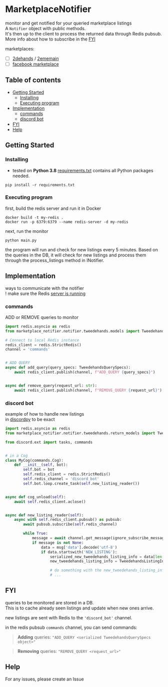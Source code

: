 # MarketplaceNotifier

monitor and get notified for your queried marketplace listings  
A `Notifier` object with public methods.  
It's then up to the client to process the returned data through Redis pubsub.  
More info about how to subscribe in the [FYI](#fyi)

marketplaces:

- [ ] [2dehands](https://www.2dehands.be) / [2ememain](https://www.2ememain.be)
- [ ] [facebook marketplace](https://www.facebook.com/marketplace)

## Table of contents

* [Getting Started](#getting-started)
    + [Installing](#installing)
    + [Executing program](#executing-program)
* [Implementation](#implementation)
    * [commands](#commands)
    * [discord bot](#discord-bot)
* [FYI](#fyi)
* [Help](#help)


## Getting Started

### Installing

* tested on **Python 3.8**
  [requirements.txt](requirements.txt) contains all Python packages needed.

```shell
pip install -r requirements.txt
```

### Executing program

first, build the redis server and run it in Docker

```shell
docker build -t my-redis .
docker run -p 6379:6379 --name redis-server -d my-redis
```

next, run the monitor

```shell
python main.py
```

the program will run and check for new listings every 5 minutes.
Based on the queries in the DB, it will check for new listings and process them through the process_listings method in
INotifier.

## Implementation

ways to communicate with the notifier  
! make sure the Redis [server is running](#executing-program)

### commands

ADD or REMOVE queries to monitor

```python
import redis.asyncio as redis
from marketplace_notifier.notifier.tweedehands.models import TweedehandsQuerySpecs

# Connect to local Redis instance
redis_client = redis.StrictRedis()
channel = 'commands'


# ADD QUERY
async def add_query(query_specs: TweedehandsQuerySpecs):
    await redis_client.publish(channel, f"ADD_QUERY {query_specs}")


async def remove_query(request_url: str):
    await redis_client.publish(channel, f"REMOVE_QUERY {request_url}")

```

### discord bot
example of how to handle new listings  
in [discordpy](https://discordpy.readthedocs.io/en/stable/) to be exact

```python
import redis.asyncio as redis
from marketplace_notifier.notifier.tweedehands.return_models import TweedehandsListingInfo

from discord.ext import tasks, commands


# in a Cog
class MyCog(commands.Cog):
    def __init__(self, bot):
        self.bot = bot
        self.redis_client = redis.StrictRedis()
        self.redis_channel = 'discord_bot'
        self.bot.loop.create_task(self.new_listing_reader())


async def cog_unload(self):
    await self.redis_client.aclose()


async def new_listing_reader(self):
    async with self.redis_client.pubsub() as pubsub:
        await pubsub.subscribe(self.redis_channel)

        while True:
            message = await channel.get_message(ignore_subscribe_messages=True)
            if message is not None:
                data = msg['data'].decode('utf-8')
                if data.startswith('NEW_LISTING'):
                    serialized_new_tweedehands_listing_info = data[len('NEW_LISTING '):]
                    new_tweedehands_listing_info = TweedehandsListingInfo(**serialized_tweedehands_listing)

                    # do something with the new_tweedehands_listing_info
                    # ...
```

## FYI

queries to be monitored are stored in a DB.  
This is to cache already seen listings and update when new ones arrive.

new listings are sent with Redis to the `'discord_bot'` channel.

in the redis pubsub `commands` channel, you can send commands:
> **Adding** queries:
`"ADD_QUERY <serialized TweedehandsQuerySpecs object>"`

> **Removing** queries:
`"REMOVE_QUERY <request_url>"`

## Help

For any issues, please create an Issue

